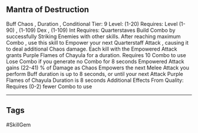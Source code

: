 ## Mantra of Destruction
Buff
Chaos , Duration , Conditional
Tier: 9
Level: (1-20)
Requires: Level (1-90) , (1-109) Dex , (1-109) Int
Requires: Quarterstaves
Build Combo by successfully Striking Enemies with other skills. After reaching maximum Combo , use this skill to Empower your next Quarterstaff Attack , causing it to deal additional Chaos damage. Each kill with the Empowered Attack grants Purple Flames of Chayula for a duration.
Requires 10 Combo to use
Lose Combo if you generate no Combo for 8 seconds
Empowered Attack gains (22-41) % of Damage as Chaos
Empowers the next Melee Attack you perform
Buff duration is up to 8 seconds, or until your next Attack
Purple Flames of Chayula Duration is 8 seconds
Additional Effects From Quality:
Requires (0-2) fewer Combo to use

---
## Tags
#SkillGem
